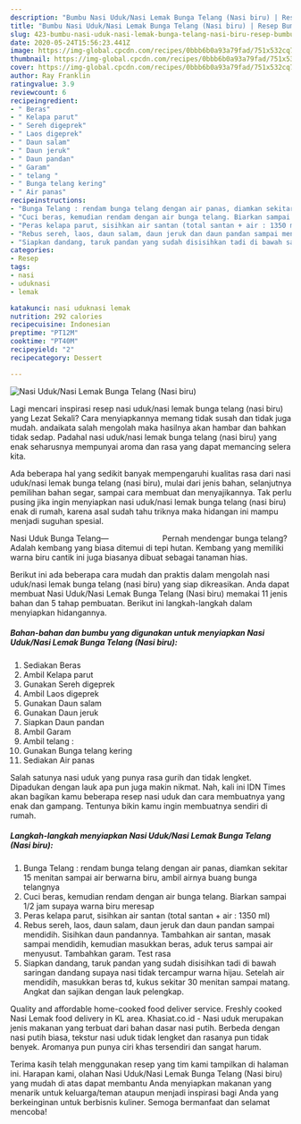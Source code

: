 ```yaml
---
description: "Bumbu Nasi Uduk/Nasi Lemak Bunga Telang (Nasi biru) | Resep Bumbu Nasi Uduk/Nasi Lemak Bunga Telang (Nasi biru) Yang Bisa Manjain Lidah"
title: "Bumbu Nasi Uduk/Nasi Lemak Bunga Telang (Nasi biru) | Resep Bumbu Nasi Uduk/Nasi Lemak Bunga Telang (Nasi biru) Yang Bisa Manjain Lidah"
slug: 423-bumbu-nasi-uduk-nasi-lemak-bunga-telang-nasi-biru-resep-bumbu-nasi-uduk-nasi-lemak-bunga-telang-nasi-biru-yang-bisa-manjain-lidah
date: 2020-05-24T15:56:23.441Z
image: https://img-global.cpcdn.com/recipes/0bbb6b0a93a79fad/751x532cq70/nasi-uduknasi-lemak-bunga-telang-nasi-biru-foto-resep-utama.jpg
thumbnail: https://img-global.cpcdn.com/recipes/0bbb6b0a93a79fad/751x532cq70/nasi-uduknasi-lemak-bunga-telang-nasi-biru-foto-resep-utama.jpg
cover: https://img-global.cpcdn.com/recipes/0bbb6b0a93a79fad/751x532cq70/nasi-uduknasi-lemak-bunga-telang-nasi-biru-foto-resep-utama.jpg
author: Ray Franklin
ratingvalue: 3.9
reviewcount: 6
recipeingredient:
- " Beras"
- " Kelapa parut"
- " Sereh digeprek"
- " Laos digeprek"
- " Daun salam"
- " Daun jeruk"
- " Daun pandan"
- " Garam"
- " telang "
- " Bunga telang kering"
- " Air panas"
recipeinstructions:
- "Bunga Telang : rendam bunga telang dengan air panas, diamkan sekitar 15 menitan sampai air berwarna biru, ambil airnya buang bunga telangnya"
- "Cuci beras, kemudian rendam dengan air bunga telang. Biarkan sampai 1/2 jam supaya warna biru meresap"
- "Peras kelapa parut, sisihkan air santan (total santan + air : 1350 ml)"
- "Rebus sereh, laos, daun salam, daun jeruk dan daun pandan sampai mendidih. Sisihkan daun pandannya. Tambahkan air santan, masak sampai mendidih, kemudian masukkan beras, aduk terus sampai air menyusut. Tambahkan garam. Test rasa"
- "Siapkan dandang, taruk pandan yang sudah disisihkan tadi di bawah saringan dandang supaya nasi tidak tercampur warna hijau. Setelah air mendidih, masukkan beras td, kukus sekitar 30 menitan sampai matang. Angkat dan sajikan dengan lauk pelengkap."
categories:
- Resep
tags:
- nasi
- uduknasi
- lemak

katakunci: nasi uduknasi lemak 
nutrition: 292 calories
recipecuisine: Indonesian
preptime: "PT12M"
cooktime: "PT40M"
recipeyield: "2"
recipecategory: Dessert

---
```



![Nasi Uduk/Nasi Lemak Bunga Telang (Nasi biru)](https://img-global.cpcdn.com/recipes/0bbb6b0a93a79fad/751x532cq70/nasi-uduknasi-lemak-bunga-telang-nasi-biru-foto-resep-utama.jpg)

Lagi mencari inspirasi resep nasi uduk/nasi lemak bunga telang (nasi biru) yang Lezat Sekali? Cara menyiapkannya memang tidak susah dan tidak juga mudah. andaikata salah mengolah maka hasilnya akan hambar dan bahkan tidak sedap. Padahal nasi uduk/nasi lemak bunga telang (nasi biru) yang enak seharusnya mempunyai aroma dan rasa yang dapat memancing selera kita.

Ada beberapa hal yang sedikit banyak mempengaruhi kualitas rasa dari nasi uduk/nasi lemak bunga telang (nasi biru), mulai dari jenis bahan, selanjutnya pemilihan bahan segar, sampai cara membuat dan menyajikannya. Tak perlu pusing jika ingin menyiapkan nasi uduk/nasi lemak bunga telang (nasi biru) enak di rumah, karena asal sudah tahu triknya maka hidangan ini mampu menjadi suguhan spesial.

Nasi Uduk Bunga Telang—⠀⠀⠀⠀⠀⠀⠀⠀⠀ Pernah mendengar bunga telang? Adalah kembang yang biasa ditemui di tepi hutan. Kembang yang memiliki warna biru cantik ini juga biasanya dibuat sebagai tanaman hias.


Berikut ini ada beberapa cara mudah dan praktis dalam mengolah nasi uduk/nasi lemak bunga telang (nasi biru) yang siap dikreasikan. Anda dapat membuat Nasi Uduk/Nasi Lemak Bunga Telang (Nasi biru) memakai 11 jenis bahan dan 5 tahap pembuatan. Berikut ini langkah-langkah dalam menyiapkan hidangannya.

<!--inarticleads1-->

##### Bahan-bahan dan bumbu yang digunakan untuk menyiapkan Nasi Uduk/Nasi Lemak Bunga Telang (Nasi biru):

1. Sediakan  Beras
1. Ambil  Kelapa parut
1. Gunakan  Sereh digeprek
1. Ambil  Laos digeprek
1. Gunakan  Daun salam
1. Gunakan  Daun jeruk
1. Siapkan  Daun pandan
1. Ambil  Garam
1. Ambil  telang :
1. Gunakan  Bunga telang kering
1. Sediakan  Air panas


Salah satunya nasi uduk yang punya rasa gurih dan tidak lengket. Dipadukan dengan lauk apa pun juga makin nikmat. Nah, kali ini IDN Times akan bagikan kamu beberapa resep nasi uduk dan cara membuatnya yang enak dan gampang. Tentunya bikin kamu ingin membuatnya sendiri di rumah. 

<!--inarticleads2-->

##### Langkah-langkah menyiapkan Nasi Uduk/Nasi Lemak Bunga Telang (Nasi biru):

1. Bunga Telang : rendam bunga telang dengan air panas, diamkan sekitar 15 menitan sampai air berwarna biru, ambil airnya buang bunga telangnya
1. Cuci beras, kemudian rendam dengan air bunga telang. Biarkan sampai 1/2 jam supaya warna biru meresap
1. Peras kelapa parut, sisihkan air santan (total santan + air : 1350 ml)
1. Rebus sereh, laos, daun salam, daun jeruk dan daun pandan sampai mendidih. Sisihkan daun pandannya. Tambahkan air santan, masak sampai mendidih, kemudian masukkan beras, aduk terus sampai air menyusut. Tambahkan garam. Test rasa
1. Siapkan dandang, taruk pandan yang sudah disisihkan tadi di bawah saringan dandang supaya nasi tidak tercampur warna hijau. Setelah air mendidih, masukkan beras td, kukus sekitar 30 menitan sampai matang. Angkat dan sajikan dengan lauk pelengkap.


Quality and affordable home-cooked food deliver service. Freshly cooked Nasi Lemak food delivery in KL area. Khasiat.co.id - Nasi uduk merupakan jenis makanan yang terbuat dari bahan dasar nasi putih. Berbeda dengan nasi putih biasa, tekstur nasi uduk tidak lengket dan rasanya pun tidak benyek. Aromanya pun punya ciri khas tersendiri dan sangat harum. 

Terima kasih telah menggunakan resep yang tim kami tampilkan di halaman ini. Harapan kami, olahan Nasi Uduk/Nasi Lemak Bunga Telang (Nasi biru) yang mudah di atas dapat membantu Anda menyiapkan makanan yang menarik untuk keluarga/teman ataupun menjadi inspirasi bagi Anda yang berkeinginan untuk berbisnis kuliner. Semoga bermanfaat dan selamat mencoba!
